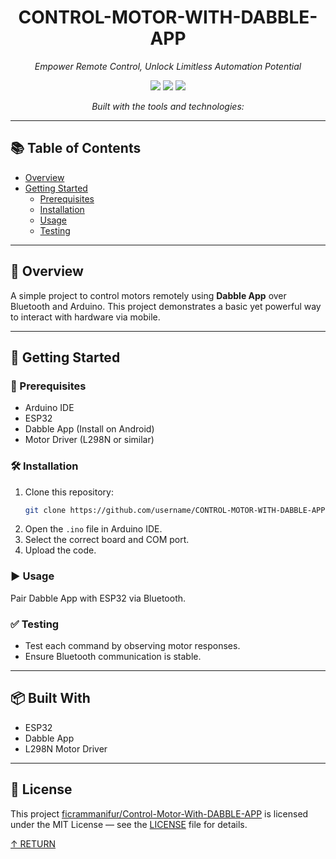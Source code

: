 <h1 align="center">CONTROL-MOTOR-WITH-DABBLE-APP</h1>
<p align="center"><em>Empower Remote Control, Unlock Limitless Automation Potential</em></p>

<p align="center">
  <img src="https://img.shields.io/badge/last%20commit-today-brightgreen" />
  <img src="https://img.shields.io/badge/c++-100%25-blue" />
  <img src="https://img.shields.io/badge/languages-1-informational" />
</p>

<p align="center"><em>Built with the tools and technologies:</em></p>

---

## 📚 Table of Contents

- [Overview](#overview)
- [Getting Started](#getting-started)
  - [Prerequisites](#prerequisites)
  - [Installation](#installation)
  - [Usage](#usage)
  - [Testing](#testing)

---

## 📝 Overview

A simple project to control motors remotely using **Dabble App** over Bluetooth and Arduino. This project demonstrates a basic yet powerful way to interact with hardware via mobile.

---

## 🚀 Getting Started

### 🔧 Prerequisites

- Arduino IDE
- ESP32
- Dabble App (Install on Android)
- Motor Driver (L298N or similar)

### 🛠 Installation

1. Clone this repository:
    ```bash
    git clone https://github.com/username/CONTROL-MOTOR-WITH-DABBLE-APP.git
    ```
2. Open the `.ino` file in Arduino IDE.
3. Select the correct board and COM port.
4. Upload the code.

### ▶️ Usage

Pair Dabble App with ESP32 via Bluetooth.

### ✅ Testing

- Test each command by observing motor responses.
- Ensure Bluetooth communication is stable.

---

## 📦 Built With

- ESP32
- Dabble App
- L298N Motor Driver

---

## 🪪 License

This project [ficrammanifur/Control-Motor-With-DABBLE-APP](https://github.com/ficrammanifur/Control-Motor-With-DABBLE-APP) is licensed under the MIT License — see the [LICENSE](LICENSE) file for details.

<p align="left"><a href="#control-motor-with-dabble-app">↑ RETURN</a></p>
